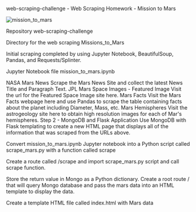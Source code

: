 
web-scraping-challenge - Web Scraping Homework - Mission to Mars

![mission_to_mars](Images/mission_to_mars.png)  

Repository web-scraping-challenge

Directory for the web scraping Missions_to_Mars

Initial scraping completed by using Jupyter Notebook, BeautifulSoup, Pandas, and Requests/Splinter.

Jupyter Notebook file mission_to_mars.ipynb

NASA Mars News
Scrape the Mars News Site and collect the latest News Title and Paragraph Text.
JPL Mars Space Images - Featured Image
Visit the url for the Featured Space Image site here.
Mars Facts
Visit the Mars Facts webpage here and use Pandas to scrape the table containing facts about the planet including Diameter, Mass, etc.
Mars Hemispheres
Visit the astrogeology site here to obtain high resolution images for each of Mar's hemispheres.
Step 2 - MongoDB and Flask Application
Use MongoDB with Flask templating to create a new HTML page that displays all of the information that was scraped from the URLs above.

Convert mission_to_mars.ipynb Jupyter notebook into a Python script called scrape_mars.py with a function called scrape

Create a route called /scrape and import scrape_mars.py script and call scrape function.

Store the return value in Mongo as a Python dictionary.
Create a root route / that will query Mongo database and pass the mars data into an HTML template to display the data.

Create a template HTML file called index.html with Mars data

